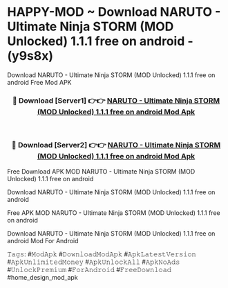 # HAPPY-MOD ~ Download NARUTO - Ultimate Ninja STORM (MOD Unlocked) 1.1.1 free on android - (y9s8x)
Download NARUTO - Ultimate Ninja STORM (MOD Unlocked) 1.1.1 free on android Free Mod APK

<div align="center">
<h3>🔴 Download [Server1] 👉👉 <a href="https://apk-comot.site?title=NARUTO_-_Ultimate_Ninja_STORM_(MOD_Unlocked)_1.1.1_free_on_android">NARUTO - Ultimate Ninja STORM (MOD Unlocked) 1.1.1 free on android Mod Apk</a></h3><br>

<h3>🔴 Download [Server2] 👉👉 <a href="https://apk-comot.site?title=NARUTO_-_Ultimate_Ninja_STORM_(MOD_Unlocked)_1.1.1_free_on_android">NARUTO - Ultimate Ninja STORM (MOD Unlocked) 1.1.1 free on android Mod Apk</a></h3>
</div>


Free Download APK MOD NARUTO - Ultimate Ninja STORM (MOD Unlocked) 1.1.1 free on android

Download NARUTO - Ultimate Ninja STORM (MOD Unlocked) 1.1.1 free on android 

Free APK MOD NARUTO - Ultimate Ninja STORM (MOD Unlocked) 1.1.1 free on android 

Download NARUTO - Ultimate Ninja STORM (MOD Unlocked) 1.1.1 free on android Mod For Android

𝚃𝚊𝚐𝚜: #𝙼𝚘𝚍𝙰𝚙𝚔 #𝙳𝚘𝚠𝚗𝚕𝚘𝚊𝚍𝙼𝚘𝚍𝙰𝚙𝚔 #𝙰𝚙𝚔𝙻𝚊𝚝𝚎𝚜𝚝𝚅𝚎𝚛𝚜𝚒𝚘𝚗 #𝙰𝚙𝚔𝚄𝚗𝚕𝚒𝚖𝚒𝚝𝚎𝚍𝙼𝚘𝚗𝚎𝚢 #𝙰𝚙𝚔𝚄𝚗𝚕𝚘𝚌𝚔𝙰𝚕𝚕 #𝙰𝚙𝚔𝙽𝚘𝙰𝚍𝚜 #𝚄𝚗𝚕𝚘𝚌𝚔𝙿𝚛𝚎𝚖𝚒𝚞𝚖 #𝙵𝚘𝚛𝙰𝚗𝚍𝚛𝚘𝚒𝚍 #𝙵𝚛𝚎𝚎𝙳𝚘𝚠𝚗𝚕𝚘𝚊𝚍 #home_design_mod_apk